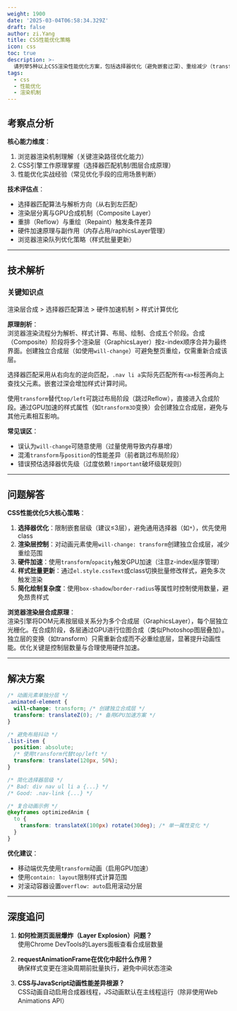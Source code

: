 ```yaml
---
weight: 1900
date: '2025-03-04T06:58:34.329Z'
draft: false
author: zi.Yang
title: CSS性能优化策略
icon: css
toc: true
description: >-
  请列举5种以上CSS渲染性能优化方案，包括选择器优化（避免嵌套过深）、重绘减少（transform替代top/left）、GPU加速（will-change）等，并说明浏览器渲染层合成（composite）的基本原理。
tags:
  - css
  - 性能优化
  - 渲染机制
---
```


## 考察点分析

**核心能力维度**：  

1. 浏览器渲染机制理解（关键渲染路径优化能力）  
2. CSS引擎工作原理掌握（选择器匹配机制/图层合成原理）  
3. 性能优化实战经验（常见优化手段的应用场景判断）  

**技术评估点**：  

- 选择器匹配算法与解析方向（从右到左匹配）  
- 渲染层分离与GPU合成机制（Composite Layer）  
- 重排（Reflow）与重绘（Repaint）触发条件差异  
- 硬件加速原理与副作用（内存占用/raphicsLayer管理）  
- 浏览器渲染队列优化策略（样式批量更新）  

---

## 技术解析

### 关键知识点  

渲染层合成 > 选择器匹配算法 > 硬件加速机制 > 样式计算优化  

**原理剖析**：  
浏览器渲染流程分为解析、样式计算、布局、绘制、合成五个阶段。合成（Composite）阶段将多个渲染层（GraphicsLayer）按z-index顺序合并为最终界面。创建独立合成层（如使用`will-change`）可避免整页重绘，仅需重新合成该层。  

选择器匹配采用从右向左的逆向匹配，`.nav li a`实际先匹配所有`<a>`标签再向上查找父元素。嵌套过深会增加样式计算时间。  

使用`transform`替代`top/left`可跳过布局阶段（跳过Reflow），直接进入合成阶段。通过GPU加速的样式属性（如`transform3D`变换）会创建独立合成层，避免与其他元素相互影响。  

**常见误区**：  

- 误认为`will-change`可随意使用（过量使用导致内存暴增）  
- 混淆`transform`与`position`的性能差异（前者跳过布局阶段）  
- 错误预估选择器优先级（过度依赖`!important`破坏级联规则）  

---

## 问题解答  

**CSS性能优化5大核心策略**：  

1. **选择器优化**：限制嵌套层级（建议≤3层），避免通用选择器（如`*`），优先使用class  
2. **渲染层控制**：对动画元素使用`will-change: transform`创建独立合成层，减少重绘范围  
3. **硬件加速**：使用`transform`/`opacity`触发GPU加速（注意z-index层序管理）  
4. **样式批量更新**：通过`el.style.cssText`或class切换批量修改样式，避免多次触发渲染  
5. **简化绘制复杂度**：使用`box-shadow`/`border-radius`等属性时控制使用数量，避免昂贵样式  

**浏览器渲染层合成原理**：  
渲染引擎将DOM元素按层级关系分为多个合成层（GraphicsLayer），每个层独立光栅化。在合成阶段，各层通过GPU进行位图合成（类似Photoshop图层叠加）。独立层的变换（如transform）只需重新合成而不必重绘底层，显著提升动画性能。优化关键是控制层数量与合理使用硬件加速。  

---

## 解决方案  

```css
/* 动画元素单独分层 */
.animated-element {
  will-change: transform; /* 创建独立合成层 */
  transform: translateZ(0); /* 备用GPU加速方案 */
}

/* 避免布局抖动 */
.list-item {
  position: absolute; 
  /* 使用transform代替top/left */
  transform: translate(120px, 50%);
}

/* 简化选择器层级 */
/* Bad: div nav ul li a {...} */
/* Good: .nav-link {...} */

/* 复合动画示例 */
@keyframes optimizedAnim {
  to {
    transform: translateX(100px) rotate(30deg); /* 单一属性变化 */
  }
}
```

**优化建议**：  

- 移动端优先使用`transform`动画（启用GPU加速）  
- 使用`contain: layout`限制样式计算范围  
- 对滚动容器设置`overflow: auto`启用滚动分层  

---

## 深度追问  

1. **如何检测页面层爆炸（Layer Explosion）问题？**  
使用Chrome DevTools的Layers面板查看合成层数量  

2. **requestAnimationFrame在优化中起什么作用？**  
确保样式变更在渲染周期前批量执行，避免中间状态渲染  

3. **CSS与JavaScript动画性能差异根源？**  
CSS动画自动启用合成器线程，JS动画默认在主线程运行（除非使用Web Animations API）
